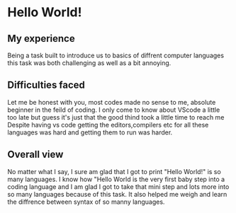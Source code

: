 # Hello World!

## My experience

Being a task built to introduce us to basics of diffrent computer languages this task was both challenging as well as a bit annoying.

## Difficulties faced

Let me be honest with you, most codes made no sense to me, absolute beginner in the feild of coding.
I only come to know about VScode a little too late but guess it's just that the good thind took a little time to reach me
Despite having vs code getting the editors,compilers etc for all these languages was hard and getting them to run was harder.

## Overall view
No matter what I say, I sure am glad that I got to print "Hello World!" is so many languages.
I know how "Hello World is the very first baby step into a coding language and I am glad I got to take that mini step and lots more into so many languages because of this task.
It also helped me weigh and learn the diffrence between syntax of so manny languages.
